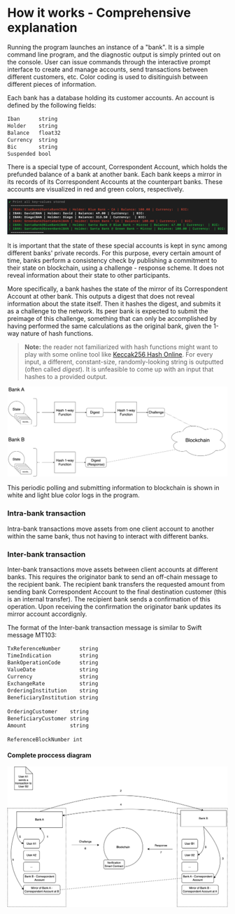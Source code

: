 # How it works - Comprehensive explanation

Running the program launches an instance of a "bank". It is a simple command line program, and the diagnostic output is simply printed out on the console. User can issue commands through the interactive prompt interface to create and manage accounts, send transactions between different customers, etc. Color coding is used to disitinguish between different pieces of information.

Each bank has a database holding its customer accounts. An account is defined by the following fields:

```
Iban      string
Holder    string
Balance   float32 
Currency  string
Bic       string
Suspended bool
```

There is a special type of account, Correspondent Account, which holds the prefunded balance of a bank at another bank. Each bank keeps a mirror in its records of its Correspondent Accounts at the counterpart banks. These accounts are visualized in red and green colors, respectively.

![picture of print accounts](print_accounts.png)

It is important that the state of these special accounts is kept in sync among different banks' private records. For this purpose, every certain amount of time, banks perform a consistency check by publishing a commitment to their state on blockchain, using a challenge - response scheme. It does not reveal information about their state to other participants.

More specifically, a bank hashes the state of the mirror of its Correspondent Account at other bank. This outputs a digest that does not reveal information about the state itself. Then it hashes the digest, and submits it as a challenge to the network. Its peer bank is expected to submit the preimage of this challenge, something that can only be accomplished by having performed the same calculations as the original bank, given the 1-way nature of hash functions.

> **Note:** the reader not familiarized with hash functions might want to play with some online tool like [Keccak256 Hash Online](https://emn178.github.io/online-tools/keccak_256.html). For every input, a different, constant-size, randomly-looking string is outputted (often called *digest*). It is unfeasible to come up with an input that hashes to a provided output.

![picture of challenge - response](challenge_response.png)

This periodic polling and submitting information to blockchain is shown in white and light blue color logs in the program.

### Intra-bank transaction
Intra-bank transactions move assets from one client account to another within the same bank, thus not having to interact with different banks.

### Inter-bank transaction
Inter-bank transactions move assets between client accounts at different banks. This requires the originator bank to send an off-chain message to the recipient bank. The recipient bank transfers the requested amount from sending bank Correspondent Account to the final destination customer (this is an internal transfer). The recipient bank sends a confirmation of this operation. Upon receiving the confirmation the originator bank updates its mirror account accordignly.

The format of the Inter-bank transaction message is similar to Swift message MT103:
```
TxReferenceNumber      string
TimeIndication         string
BankOperationCode      string
ValueDate              string
Currency               string
ExchangeRate           string
OrderingInstitution    string
BeneficiaryInstitution string

OrderingCustomer    string
BeneficiaryCustomer string
Amount              string

ReferenceBlockNumber int
```

#### Complete proccess diagram
![picture of the complete process](demo_bank_reconciliation.png)
